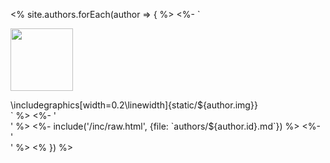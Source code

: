 ---
---

<% site.authors.forEach(author => { %>
<%- `<div class="html-only">
  <img src="../../static/${author.img}" id="${author.id}" width="100px" />
</div>
<div class="latex-only">
  \includegraphics[width=0.2\linewidth]{static/${author.img}}
</div>` %>
<%- '<div class="continue">' %>
<%- include('/inc/raw.html', {file: `authors/${author.id}.md`}) %>
<%- '</div>' %>
<% }) %>
